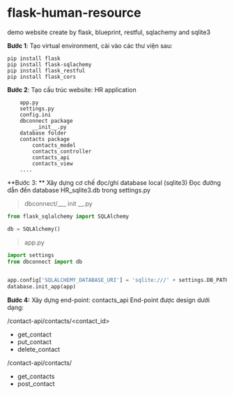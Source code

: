 # flask-human-resource
demo website create by flask, blueprint, restful, sqlachemy and sqlite3



**Bước 1**: Tạo virtual environment, cài vào các thư viện sau:
```
pip install flask
pip install flask-sqlachemy
pip install flask_restful
pip install flask_cors
```

**Bước 2**: Tạo cấu trúc website:
HR application
```
    app.py
    settings.py
    config.ini
    dbconnect package
        __init__.py
    database folder
    contacts package
        contacts_model
        contacts_controller
        contacts_api
        contacts_view
    ....
```

**Bước 3: ** Xây dựng cơ chế đọc/ghi database local (sqlite3)
Đọc đường dẫn đến database HR_sqlite3.db trong settings.py

>dbconnect/___ init __.py
```Python
from flask_sqlalchemy import SQLAlchemy

db = SQLAlchemy()

```

>app.py
```Python
import settings
from dbconnect import db


app.config['SQLALCHEMY_DATABASE_URI'] = 'sqlite:///' + settings.DB_PATH
database.init_app(app)

```

**Bước 4:** Xây dựng end-point: contacts_api
End-point được design dưới dạng:

/contact-api/contacts/<contact_id>
-  get_contact
-  put_contact
-  delete_contact

/contact-api/contacts/
- get_contacts
- post_contact

